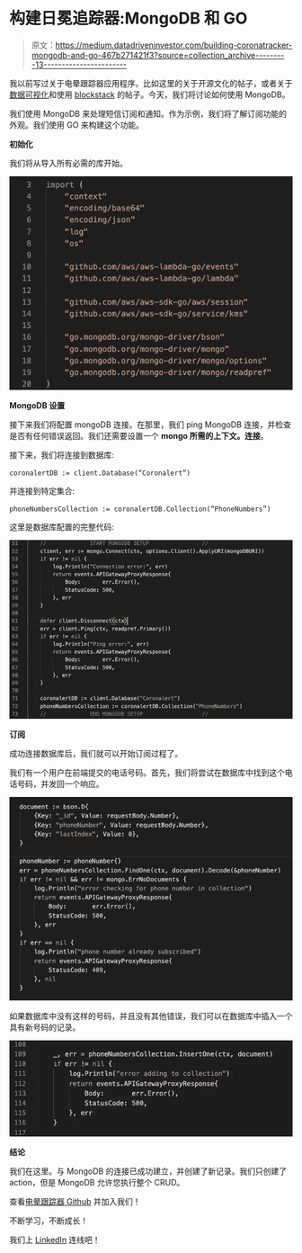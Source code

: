 # 构建日冕追踪器:MongoDB 和 GO

> 原文：<https://medium.datadriveninvestor.com/building-coronatracker-mongodb-and-go-467b271421f3?source=collection_archive---------13----------------------->

我以前写过关于电晕跟踪器应用程序。比如这里的关于开源文化的帖子，或者关于[数据可视化](https://medium.com/@Pavel_ilin/data-visualization-with-recharts-d1de5273b6a7)和使用 [blockstack](https://medium.com/weekly-webtips/building-coronatracker-with-blockstack-authentication-e7a8fe1f9231) 的帖子。今天，我们将讨论如何使用 MongoDB。

我们使用 MongoDB 来处理短信订阅和通知。作为示例，我们将了解订阅功能的外观。我们使用 GO 来构建这个功能。

**初始化**

我们将从导入所有必需的库开始。

![](img/b73caa724b414097293a2eb48749ce3d.png)

**MongoDB 设置**

接下来我们将配置 mongoDB 连接。在那里，我们 ping MongoDB 连接，并检查是否有任何错误返回。我们还需要设置一个 **mongo 所需的上下文。连接**。

接下来，我们将连接到数据库:

```
coronalertDB := client.Database(“Coronalert”)
```

并连接到特定集合:

```
phoneNumbersCollection := coronalertDB.Collection(“PhoneNumbers”)
```

这里是数据库配置的完整代码:

![](img/730b67351947872ed37e2504df77c6cf.png)

**订阅**

成功连接数据库后，我们就可以开始订阅过程了。

我们有一个用户在前端提交的电话号码。首先，我们将尝试在数据库中找到这个电话号码，并发回一个响应。

![](img/bd6c8e9cae43f4931ac57ec208182334.png)

如果数据库中没有这样的号码，并且没有其他错误，我们可以在数据库中插入一个具有新号码的记录。

![](img/fec2081b3822b58b36d331896d288c67.png)

**结论**

我们在这里。与 MongoDB 的连接已成功建立，并创建了新记录。我们只创建了 action，但是 MongoDB 允许您执行整个 CRUD。

查看[电晕跟踪器 Github](https://github.com/COVID-19-electronic-health-system/Corona-tracker) 并加入我们！

不断学习，不断成长！

我们上 [LinkedIn](https://www.linkedin.com/in/pavel-ilin) 连线吧！